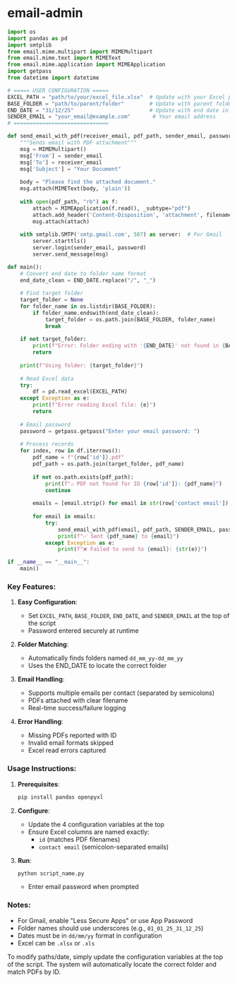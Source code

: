 # email-admin

```python
import os
import pandas as pd
import smtplib
from email.mime.multipart import MIMEMultipart
from email.mime.text import MIMEText
from email.mime.application import MIMEApplication
import getpass
from datetime import datetime

# ===== USER CONFIGURATION =====
EXCEL_PATH = "path/to/your/excel_file.xlsx"  # Update with your Excel path
BASE_FOLDER = "path/to/parent/folder"        # Update with parent folder of dated folders
END_DATE = "31/12/25"                        # Update with end date in dd/mm/yy format
SENDER_EMAIL = "your_email@example.com"       # Your email address
# ==============================

def send_email_with_pdf(receiver_email, pdf_path, sender_email, password):
    """Sends email with PDF attachment"""
    msg = MIMEMultipart()
    msg['From'] = sender_email
    msg['To'] = receiver_email
    msg['Subject'] = "Your Document"
    
    body = "Please find the attached document."
    msg.attach(MIMEText(body, 'plain'))
    
    with open(pdf_path, "rb") as f:
        attach = MIMEApplication(f.read(), _subtype="pdf")
        attach.add_header('Content-Disposition', 'attachment', filename=os.path.basename(pdf_path))
        msg.attach(attach)
    
    with smtplib.SMTP('smtp.gmail.com', 587) as server:  # For Gmail
        server.starttls()
        server.login(sender_email, password)
        server.send_message(msg)

def main():
    # Convert end date to folder name format
    end_date_clean = END_DATE.replace("/", "_")
    
    # Find target folder
    target_folder = None
    for folder_name in os.listdir(BASE_FOLDER):
        if folder_name.endswith(end_date_clean):
            target_folder = os.path.join(BASE_FOLDER, folder_name)
            break
    
    if not target_folder:
        print(f"Error: Folder ending with '{END_DATE}' not found in {BASE_FOLDER}")
        return
    
    print(f"Using folder: {target_folder}")
    
    # Read Excel data
    try:
        df = pd.read_excel(EXCEL_PATH)
    except Exception as e:
        print(f"Error reading Excel file: {e}")
        return
    
    # Email password
    password = getpass.getpass("Enter your email password: ")
    
    # Process records
    for index, row in df.iterrows():
        pdf_name = f"{row['id']}.pdf"
        pdf_path = os.path.join(target_folder, pdf_name)
        
        if not os.path.exists(pdf_path):
            print(f"⚠️ PDF not found for ID {row['id']}: {pdf_name}")
            continue
        
        emails = [email.strip() for email in str(row['contact email']).split(';')]
        
        for email in emails:
            try:
                send_email_with_pdf(email, pdf_path, SENDER_EMAIL, password)
                print(f"✅ Sent {pdf_name} to {email}")
            except Exception as e:
                print(f"❌ Failed to send to {email}: {str(e)}")

if __name__ == "__main__":
    main()
```

### Key Features:
1. **Easy Configuration**:
   - Set `EXCEL_PATH`, `BASE_FOLDER`, `END_DATE`, and `SENDER_EMAIL` at the top of the script
   - Password entered securely at runtime

2. **Folder Matching**:
   - Automatically finds folders named `dd_mm_yy-dd_mm_yy`
   - Uses the END_DATE to locate the correct folder

3. **Email Handling**:
   - Supports multiple emails per contact (separated by semicolons)
   - PDFs attached with clear filename
   - Real-time success/failure logging

4. **Error Handling**:
   - Missing PDFs reported with ID
   - Invalid email formats skipped
   - Excel read errors captured

### Usage Instructions:
1. **Prerequisites**:
   ```bash
   pip install pandas openpyxl
   ```
2. **Configure**:
   - Update the 4 configuration variables at the top
   - Ensure Excel columns are named exactly:
     - `id` (matches PDF filenames)
     - `contact email` (semicolon-separated emails)

3. **Run**:
   ```bash
   python script_name.py
   ```
   - Enter email password when prompted

### Notes:
- For Gmail, enable "Less Secure Apps" or use App Password
- Folder names should use underscores (e.g., `01_01_25_31_12_25`)
- Dates must be in `dd/mm/yy` format in configuration
- Excel can be `.xlsx` or `.xls`

To modify paths/date, simply update the configuration variables at the top of the script. The system will automatically locate the correct folder and match PDFs by ID.
